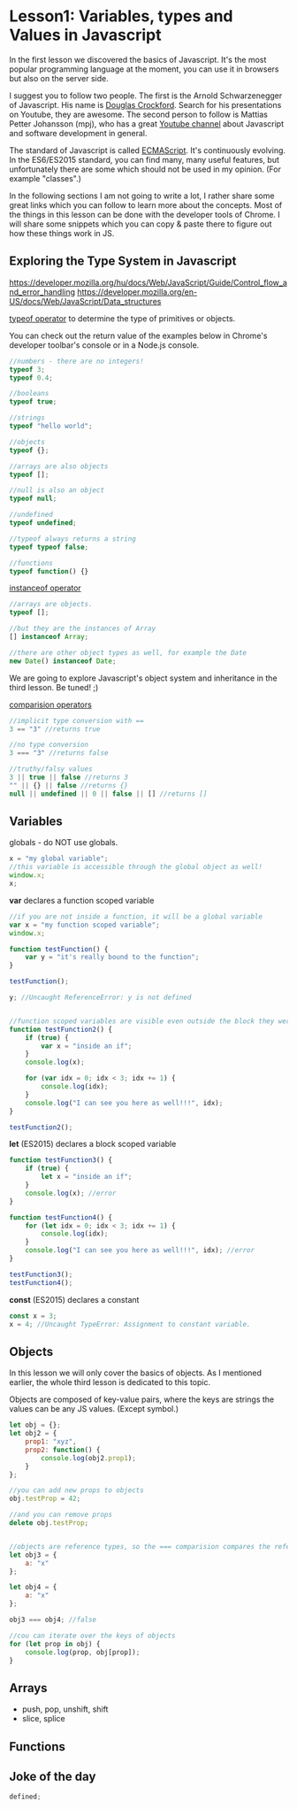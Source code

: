 # Lesson1: Variables, types and Values in Javascript

In the first lesson we discovered the basics of Javascript. It's the most popular programming language at the moment, you can use it in browsers but also on the server side.

I suggest you to follow two people. The first is the Arnold Schwarzenegger of Javascript. His name is [Douglas Crockford](https://en.wikipedia.org/wiki/Douglas_Crockford). Search for his presentations on Youtube, they are awesome.
The second person to follow is Mattias Petter Johansson (mpj), who has a great [Youtube channel](https://www.youtube.com/channel/UCO1cgjhGzsSYb1rsB4bFe4Q) about Javascript and software development in general.

The standard of Javascript is called [ECMAScript](https://en.wikipedia.org/wiki/ECMAScript). It's continuously evolving. In the ES6/ES2015 standard, you can find many, many useful features, but unfortunately there are some which should not be used in my opinion. (For example "classes".)

In the following sections I am not going to write a lot, I rather share some great links which you can follow to learn more about the concepts. Most of the things in this lesson can be done with the developer tools of Chrome. I will share some snippets which you can copy & paste there to figure out how these things work in JS.

## Exploring the Type System in Javascript

https://developer.mozilla.org/hu/docs/Web/JavaScript/Guide/Control_flow_and_error_handling
https://developer.mozilla.org/en-US/docs/Web/JavaScript/Data_structures


[typeof operator](https://developer.mozilla.org/en-US/docs/Web/JavaScript/Reference/Operators/typeof) to determine the type of primitives or objects.

You can check out the return value of the examples below in Chrome's developer toolbar's console or in a Node.js console.
 ```javascript
//numbers - there are no integers!
typeof 3;
typeof 0.4;

//booleans
typeof true;
 
//strings
typeof "hello world";

//objects
typeof {};

//arrays are also objects
typeof [];

//null is also an object
typeof null;

//undefined
typeof undefined;

//typeof always returns a string
typeof typeof false;

//functions
typeof function() {}

```

[instanceof operator](https://developer.mozilla.org/en-US/docs/Web/JavaScript/Reference/Operators/instanceof)

```javascript
//arrays are objects.
typeof [];

//but they are the instances of Array
[] instanceof Array;

//there are other object types as well, for example the Date
new Date() instanceof Date;
```

We are going to explore Javascript's object system and inheritance in the third lesson. Be tuned! ;)

[comparision operators](https://developer.mozilla.org/en-US/docs/Web/JavaScript/Reference/Operators/Comparison_Operators)

```javascript
//implicit type conversion with ==
3 == "3" //returns true

//no type conversion
3 === "3" //returns false

//truthy/falsy values
3 || true || false //returns 3
"" || {} || false //returns {}
null || undefined || 0 || false || [] //returns []
```

## Variables
globals - do NOT use globals.

```javascript
x = "my global variable";
//this variable is accessible through the global object as well!
window.x;
x;
```
**var** declares a function scoped variable
```javascript
//if you are not inside a function, it will be a global variable
var x = "my function scoped variable";
window.x;

function testFunction() {
    var y = "it's really bound to the function";
}

testFunction();

y; //Uncaught ReferenceError: y is not defined


//function scoped variables are visible even outside the block they were defined. It is also called hoisting.
function testFunction2() {
    if (true) {
        var x = "inside an if";
    }
    console.log(x);

    for (var idx = 0; idx < 3; idx += 1) {
        console.log(idx);
    }
    console.log("I can see you here as well!!!", idx);
}

testFunction2();
```

**let** (ES2015) declares a block scoped variable
```javascript
function testFunction3() {
    if (true) {
        let x = "inside an if";
    }
    console.log(x); //error
}

function testFunction4() {
    for (let idx = 0; idx < 3; idx += 1) {
        console.log(idx);
    }
    console.log("I can see you here as well!!!", idx); //error
}

testFunction3();
testFunction4();
```
 
**const** (ES2015) declares a constant

 ```javascript
const x = 3;
x = 4; //Uncaught TypeError: Assignment to constant variable.
```

## Objects

In this lesson we will only cover the basics of objects. As I mentioned earlier, the whole third lesson is dedicated to this topic.

Objects are composed of key-value pairs, where the keys are strings the values can be any JS values. (Except symbol.)

```javascript
let obj = {};
let obj2 = {
    prop1: "xyz",
    prop2: function() {
        console.log(obj2.prop1);
    }
};

//you can add new props to objects
obj.testProp = 42;

//and you can remove props
delete obj.testProp;


//objects are reference types, so the === comparision compares the references
let obj3 = {
    a: "x"
};

let obj4 = {
    a: "x"
};

obj3 === obj4; //false

//cou can iterate over the keys of objects
for (let prop in obj) {
    console.log(prop, obj[prop]);
}
```

## Arrays
 - push, pop, unshift, shift
 - slice, splice


## Functions

## Joke of the day

```javascript
defined;
```